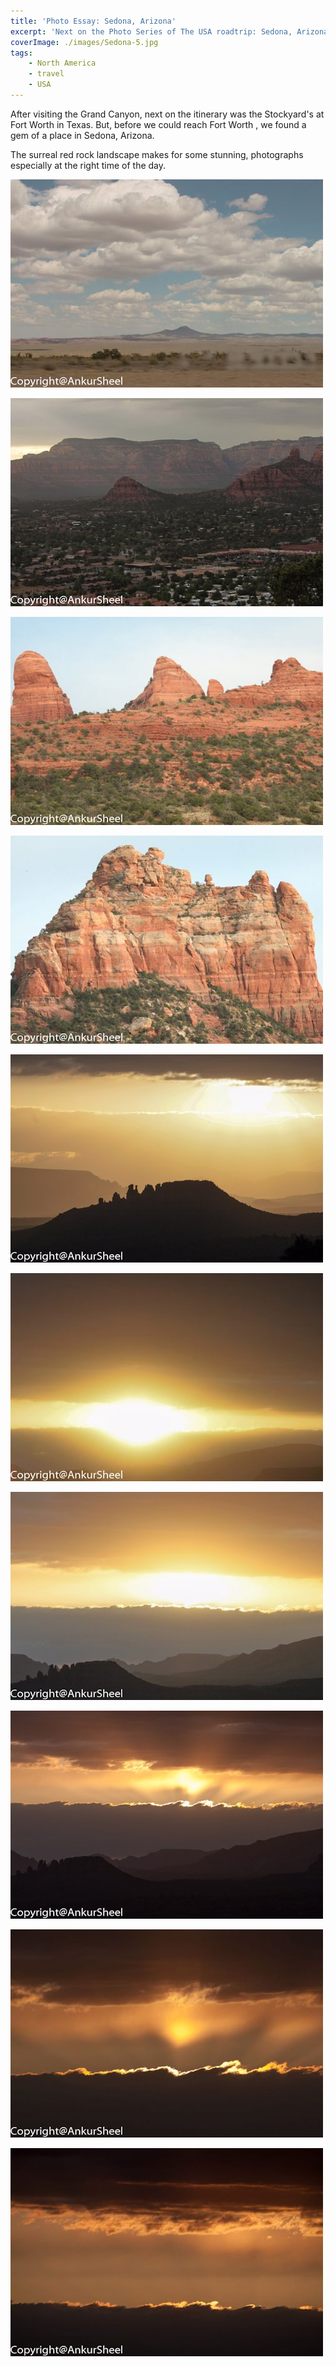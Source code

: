 ```yaml
---
title: 'Photo Essay: Sedona, Arizona'
excerpt: 'Next on the Photo Series of The USA roadtrip: Sedona, Arizona. A gem of a place, we discovered by accident.'
coverImage: ./images/Sedona-5.jpg
tags:
    - North America
    - travel
    - USA
---
```


After visiting the Grand Canyon, next on the itinerary was the Stockyard's at Fort Worth in Texas. But, before we could reach Fort Worth , we found a gem of a place in Sedona, Arizona.

The surreal red rock landscape makes for some stunning, photographs especially at the right time of the day.

![](./images/Sedona-1.jpg)

![](./images/Sedona-2.jpg)

![](./images/Sedona-3.jpg)

![](./images/Sedona-4.jpg)

![](./images/Sedona-5.jpg)

![](./images/Sedona-6.jpg)

![](./images/Sedona-7.jpg)

![](./images/Sedona-9.jpg)

![](./images/Sedona-10.jpg)

![](./images/Sedona-11.jpg)
